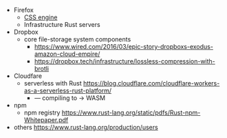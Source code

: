 - Firefox
    - [CSS engine](https://hacks.mozilla.org/2017/08/inside-a-super-fast-css-engine-quantum-css-aka-stylo/)
    - Infrastructure Rust servers
- Dropbox
    - core file-storage system components
        - https://www.wired.com/2016/03/epic-story-dropboxs-exodus-amazon-cloud-empire/
        - https://dropbox.tech/infrastructure/lossless-compression-with-brotli
- Cloudfare
    - serverless with Rust
      https://blog.cloudflare.com/cloudflare-workers-as-a-serverless-rust-platform/
      - — compiling to → WASM
- npm
    - npm registry
      https://www.rust-lang.org/static/pdfs/Rust-npm-Whitepaper.pdf
- others
  https://www.rust-lang.org/production/users